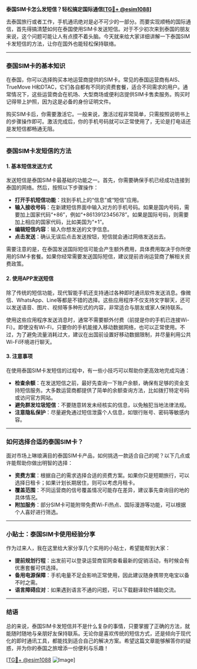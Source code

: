 **泰国SIM卡怎么发短信？轻松搞定国际通信[[TG💪+ @esim1088](https://t.me/s/esim1088)]**

去泰国旅行或者工作，手机通讯绝对是必不可少的一部分。而要实现顺畅的国际通信，首先得搞清楚如何在泰国使用SIM卡发送短信。对于不少初次来到泰国的朋友来说，这个问题可能让人有点摸不着头脑。今天就来给大家详细讲解一下泰国SIM卡发短信的方法，让你在国外也能轻松保持联络。

---

### 泰国SIM卡的基本知识

在泰国，你可以选择购买本地运营商提供的SIM卡。常见的泰国运营商有AIS、TrueMove H和DTAC，它们各自都有不同的资费套餐，适合不同需求的用户。通常情况下，这些运营商会在机场、大型商场或便利店提供SIM卡售卖服务。购买时记得带上护照，因为这是必备的身份证明文件。

购买SIM卡后，你需要激活它。一般来说，激活过程非常简单，只需按照说明书上的步骤操作即可。激活完成后，你的手机号码就可以正常使用了，无论是打电话还是发短信都畅通无阻。

---

### 泰国SIM卡发短信的方法

#### 1. 基本短信发送方式

发送短信是泰国SIM卡最基础的功能之一。首先，你需要确保手机已经成功连接到泰国的网络。然后，按照以下步骤操作：

- **打开手机短信功能**：找到手机上的“信息”或“短信”应用。
- **输入接收号码**：在新建短信界面中输入对方的手机号码。如果是国内号码，需要加上国家代码“+86”，例如“+8613912345678”。如果是国际号码，则需要加上相应的国家代码，比如美国为“+1”。
- **编辑短信内容**：输入你想发送的文字信息。
- **点击发送**：确认无误后点击发送按钮，短信就会通过网络发送出去。

需要注意的是，在泰国发送国际短信可能会产生额外费用，具体费用取决于你所使用的SIM卡套餐。如果你经常需要发送国际短信，建议提前咨询运营商了解相关资费政策。

#### 2. 使用APP发送短信

除了传统的短信功能，现代智能手机还支持通过各种即时通讯软件发送消息。像微信、WhatsApp、Line等都是不错的选择。这些应用程序不仅支持文字聊天，还可以发送语音、图片、视频等多种形式的内容，非常适合与朋友或家人保持联系。

使用这些应用程序发送消息时，通常不需要额外付费（前提是你的手机已连接Wi-Fi）。即使没有Wi-Fi，只要你的手机能接入移动数据网络，也可以正常使用。不过，为了避免流量消耗过大，建议在出国前设置好移动数据限制，并尽量利用公共Wi-Fi环境进行聊天。

#### 3. 注意事项

在使用泰国SIM卡发短信的过程中，有一些小技巧可以帮助你更高效地完成沟通：

- **检查余额**：在发送短信之前，最好先查询一下账户余额，确保有足够的资金支持短信服务。大多数运营商都提供了简单的余额查询方法，比如拨打特定号码或访问官方网站。
- **避免群发垃圾短信**：不要随意转发未经核实的信息，以免触犯当地法律法规。
- **注意隐私保护**：尽量避免通过短信泄露个人信息，如银行账号、密码等敏感内容。

---

### 如何选择合适的泰国SIM卡？

面对市场上琳琅满目的泰国SIM卡产品，如何挑选一款适合自己的呢？以下几点或许能帮助你做出明智的选择：

- **资费方案**：根据自己的需求选择合适的资费方案。如果你只是短期旅行，可以选择日租卡；如果计划长期居住，则可以考虑月租卡。
- **覆盖范围**：不同运营商的信号覆盖情况可能存在差异，建议事先查询目的地的具体情况。
- **附加服务**：部分SIM卡可能附带免费Wi-Fi热点、国际漫游等功能，可以根据个人喜好进行筛选。

---

### 小贴士：泰国SIM卡使用经验分享

作为过来人，我在这里给大家分享几个实用的小贴士，希望能帮到大家：

- **提前规划行程**：出发前可以登录运营商官网查看最新的促销活动，有时候会有优惠套餐可供选择。
- **备用电源保障**：手机电量不足会影响正常使用，因此建议随身携带充电宝以备不时之需。
- **语言障碍应对**：如果遇到语言不通的问题，可以下载翻译软件辅助交流。

---

### 结语

总的来说，泰国SIM卡发短信并不是什么复杂的事情，只要掌握了正确的方法，就能随时随地与亲朋好友保持联系。无论你是喜欢传统的短信方式，还是倾向于现代化的即时通讯工具，都能找到适合自己的解决方案。希望这篇文章能够解答你的疑惑，并为你的泰国之旅增添一份便利与乐趣！

[[TG💪+ @esim1088](https://t.me/s/esim1088) ![Image](https://i.postimg.cc/4NQfJmqS/Snipaste-2025-05-13-00-14-12.png)]